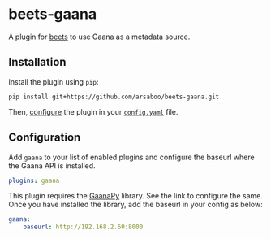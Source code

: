# beets-gaana
A plugin for [beets](https://github.com/beetbox/beets) to use Gaana as a metadata source.

## Installation

Install the plugin using `pip`:

```shell
pip install git+https://github.com/arsaboo/beets-gaana.git
```

Then, [configure](#configuration) the plugin in your
[`config.yaml`](https://beets.readthedocs.io/en/latest/plugins/index.html) file.

## Configuration

Add `gaana` to your list of enabled plugins and configure the baseurl where the Gaana API is installed.

```yaml
plugins: gaana
```

This plugin requires the [GaanaPy](https://github.com/ZingyTomato/GaanaPy) library. See the link to configure the same. Once you have installed the library, add the baseurl in your config as below:
```yaml
gaana:
    baseurl: http://192.168.2.60:8000
```
